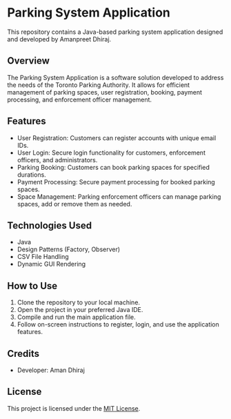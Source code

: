 # Parking System Application

This repository contains a Java-based parking system application designed and developed by Amanpreet Dhiraj.

## Overview

The Parking System Application is a software solution developed to address the needs of the Toronto Parking Authority. It allows for efficient management of parking spaces, user registration, booking, payment processing, and enforcement officer management.

## Features

- User Registration: Customers can register accounts with unique email IDs.
- User Login: Secure login functionality for customers, enforcement officers, and administrators.
- Parking Booking: Customers can book parking spaces for specified durations.
- Payment Processing: Secure payment processing for booked parking spaces.
- Space Management: Parking enforcement officers can manage parking spaces, add or remove them as needed.

## Technologies Used

- Java
- Design Patterns (Factory, Observer)
- CSV File Handling
- Dynamic GUI Rendering

## How to Use

1. Clone the repository to your local machine.
2. Open the project in your preferred Java IDE.
3. Compile and run the main application file.
4. Follow on-screen instructions to register, login, and use the application features.

## Credits

- Developer: Aman Dhiraj

## License

This project is licensed under the [MIT License](LICENSE).
